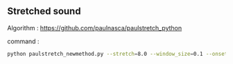 Stretched sound
------------------

Algorithm : https://github.com/paulnasca/paulstretch_python

command :

```bash
python paulstretch_newmethod.py --stretch=8.0 --window_size=0.1 --onset=0.5 md_raw.wav md_stretched.wav
```
